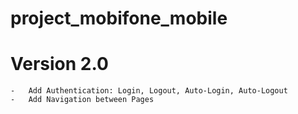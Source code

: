 # project_mobifone_mobile

# Version 2.0
    -   Add Authentication: Login, Logout, Auto-Login, Auto-Logout
    -   Add Navigation between Pages


